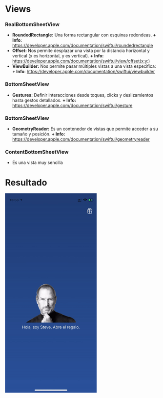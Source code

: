 
# Views

### RealBottomSheetView

- **RoundedRectangle:** Una forma rectangular con esquinas redondeas. **+ Info:**  https://developer.apple.com/documentation/swiftui/roundedrectangle
- **Offset:** Nos permite desplazar una vista por la distancia horizontal y vertical (x es horizontal, y es vertical).  **+ Info:**  https://developer.apple.com/documentation/swiftui/view/offset(x:y:)
- **ViewBuilder:** Nos permite pasar múltiples vistas a una vista especifica: **+ Info**:  https://developer.apple.com/documentation/swiftui/viewbuilder

### BottomSheetView

- **Gestures:** Definir interacciones desde toques, clicks y deslizamientos hasta gestos detallados.  **+ Info:** https://developer.apple.com/documentation/swiftui/gesture

### BottomSheetView

- **GeometryReader:** Es un contenedor de vistas que permite acceder a su tamaño y posición.  **+ Info:** https://developer.apple.com/documentation/swiftui/geometryreader

### ContentBottomSheetView

- Es una vista muy sencilla

# Resultado

<img src="https://github.com/jorgemhtdev/Bottom-Sheet-Generic-SwiftUI/blob/main/Bottom-Sheet-Generic-SwiftUI.gif" width="300" height="650" />


